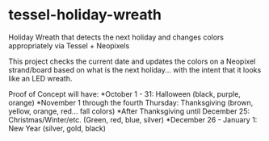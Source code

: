 tessel-holiday-wreath
=====================

Holiday Wreath that detects the next holiday and changes colors appropriately via Tessel + Neopixels

This project checks the current date and updates the colors on a Neopixel strand/board based on what is the next holiday... with the intent that it looks like an LED wreath.

Proof of Concept will have:
*October 1 - 31: Halloween (black, purple, orange)
*November 1 through the fourth Thursday: Thanksgiving (brown, yellow, orange, red... fall colors)
*After Thanksgiving until December 25: Christmas/Winter/etc. (Green, red, blue, silver)
*December 26 - January 1: New Year (silver, gold, black)
